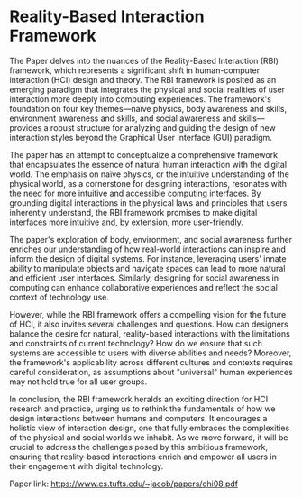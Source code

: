 Reality-Based Interaction Framework
===
The Paper delves into the nuances of the Reality-Based Interaction (RBI) framework, which represents a significant shift in human-computer interaction (HCI) design and theory. The RBI framework is posited as an emerging paradigm that integrates the physical and social realities of user interaction more deeply into computing experiences. The framework's foundation on four key themes—naïve physics, body awareness and skills, environment awareness and skills, and social awareness and skills—provides a robust structure for analyzing and guiding the design of new interaction styles beyond the Graphical User Interface (GUI) paradigm.

The paper has an attempt to conceptualize a comprehensive framework that encapsulates the essence of natural human interaction with the digital world. The emphasis on naïve physics, or the intuitive understanding of the physical world, as a cornerstone for designing interactions, resonates with the need for more intuitive and accessible computing interfaces. By grounding digital interactions in the physical laws and principles that users inherently understand, the RBI framework promises to make digital interfaces more intuitive and, by extension, more user-friendly.

The paper's exploration of body, environment, and social awareness further enriches our understanding of how real-world interactions can inspire and inform the design of digital systems. For instance, leveraging users' innate ability to manipulate objects and navigate spaces can lead to more natural and efficient user interfaces. Similarly, designing for social awareness in computing can enhance collaborative experiences and reflect the social context of technology use.

However, while the RBI framework offers a compelling vision for the future of HCI, it also invites several challenges and questions. How can designers balance the desire for natural, reality-based interactions with the limitations and constraints of current technology? How do we ensure that such systems are accessible to users with diverse abilities and needs? Moreover, the framework's applicability across different cultures and contexts requires careful consideration, as assumptions about "universal" human experiences may not hold true for all user groups.

In conclusion, the RBI framework heralds an exciting direction for HCI research and practice, urging us to rethink the fundamentals of how we design interactions between humans and computers. It encourages a holistic view of interaction design, one that fully embraces the complexities of the physical and social worlds we inhabit. As we move forward, it will be crucial to address the challenges posed by this ambitious framework, ensuring that reality-based interactions enrich and empower all users in their engagement with digital technology.

Paper link: https://www.cs.tufts.edu/~jacob/papers/chi08.pdf
